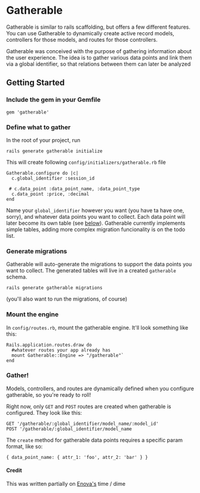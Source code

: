 # Gatherable

Gatherable is similar to rails scaffolding, but offers a few different
features. You can use Gatherable to dynamically create active record
models, controllers for those models, and routes for those controllers.

Gatherable was conceived with the purpose of gathering information about
the user experience. The idea is to gather various data points and link them
via a global identifier, so that relations between them can later be
analyzed

## Getting Started

### Include the gem in your Gemfile

`gem 'gatherable'`

### Define  what to gather

In the root of your project, run

`rails generate gatherable initialize`

This will create following `config/initializers/gatherable.rb` file

```
Gatherable.configure do |c|
  c.global_identifier :session_id

 # c.data_point :data_point_name, :data_point_type
  c.data_point :price, :decimal
end
```

Name your `global_identifier` however you want (you have ta have
one, sorry), and whatever data points you want to collect. Each data
point will later become its own table (see [below](#generate-migrations)). Gatherable currently
implements simple tables, adding more complex migration funcionality is
on the todo list.

### Generate migrations
Gatherable will auto-generate the migrations to support the data points
you want to collect. The generated tables will live in a created
`gatherable` schema.

`rails generate gatherable migrations`

(you'll also want to run the migrations, of course)

### Mount the engine
In `config/routes.rb`, mount the gatherable engine. It'll look something
like this:

```
Rails.application.routes.draw do
  #whatever routes your app already has
  mount Gatherable::Engine => "/gatherable"`
end
```

### Gather!

Models, controllers, and routes are dynamically defined when you configure
gatherable, so you're ready to roll!

Right now, only `GET` and `POST` routes are created when gatherable is
configured. They look like this:

```
GET '/gatherable/:global_identifier/model_name/:model_id'
POST '/gatherable/:global_identifier/model_name
```

The `create` method for gatherable data points requires a specific param
format, like so:

```
{ data_point_name: { attr_1: 'foo', attr_2: 'bar' } }
```

#### Credit
This was written partially on [Enova's](http://www.enova.com/) time /
dime
